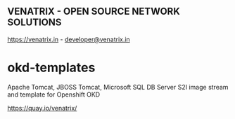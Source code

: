 ## VENATRIX - OPEN SOURCE NETWORK SOLUTIONS
https://venatrix.in - developer@venatrix.in

# okd-templates
Apache Tomcat, JBOSS Tomcat, Microsoft SQL DB Server S2I image stream and template for Openshift OKD

https://quay.io/venatrix/



